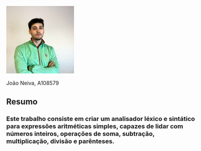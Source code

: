 









![Foto de João Carlos Teixeira Neiva](../photo.jpeg)

João Neiva, A108579


## Resumo 

### Este trabalho consiste em criar um analisador léxico e sintático para expressões aritméticas simples, capazes de lidar com números inteiros, operações de soma, subtração, multiplicação, divisão e parênteses.